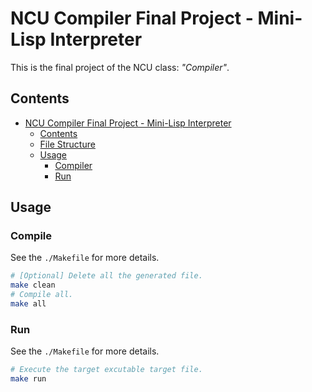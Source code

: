 # NCU Compiler Final Project - Mini-Lisp Interpreter

This is the final project of the NCU class: *"Compiler"*.

## Contents

- [NCU Compiler Final Project - Mini-Lisp Interpreter](#ncu-compiler-final-project---mini-lisp-interpreter)
    - [Contents](#contents)
    - [File Structure](#file-structure)
    - [Usage](#usage)
        - [Compiler](#compile)
        - [Run](#run)


## Usage

### Compile

See the `./Makefile` for more details.

```bash
# [Optional] Delete all the generated file.
make clean
# Compile all.
make all
```

### Run

See the `./Makefile` for more details.

```bash
# Execute the target excutable target file.
make run
```
